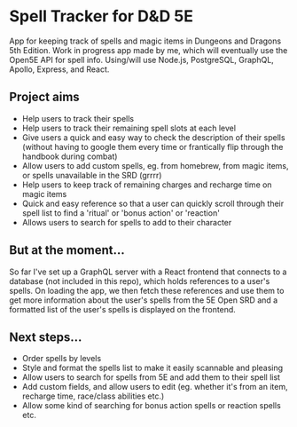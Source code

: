 # Spell Tracker for D&D 5E

App for keeping track of spells and magic items in Dungeons and Dragons 5th Edition.
Work in progress app made by me, which will eventually use the Open5E API for spell info.
Using/will use Node.js, PostgreSQL, GraphQL, Apollo, Express, and React.

## Project aims

- Help users to track their spells
- Help users to track their remaining spell slots at each level
- Give users a quick and easy way to check the description of their spells (without having to google them every time or frantically flip through the handbook during combat)
- Allow users to add custom spells, eg. from homebrew, from magic items, or spells unavailable in the SRD (grrrr)
- Help users to keep track of remaining charges and recharge time on magic items
- Quick and easy reference so that a user can quickly scroll through their spell list to find a 'ritual' or 'bonus action' or 'reaction'
- Allows users to search for spells to add to their character

## But at the moment...

So far I've set up a GraphQL server with a React frontend that connects to a database (not included in this repo), which holds references to a user's spells. On loading the app, we then fetch these references and use them to get more information about the user's spells from the 5E Open SRD and a formatted list of the user's spells is displayed on the frontend.

## Next steps...

- Order spells by levels
- Style and format the spells list to make it easily scannable and pleasing
- Allow users to search for spells from 5E and add them to their spell list
- Add custom fields, and allow users to edit (eg. whether it's from an item, recharge time, race/class abilities etc.)
- Allow some kind of searching for bonus action spells or reaction spells etc.
